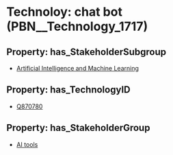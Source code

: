 # Technoloy: __chat bot__ (PBN__Technology_1717)

## Property: has_StakeholderSubgroup

* [Artificial Intelligence and Machine Learning](PBN__TechSubgroup_1)

## Property: has_TechnologyID

* [Q870780](Q870780)

## Property: has_StakeholderGroup

* [AI tools](PBN__TechGroup_0)

